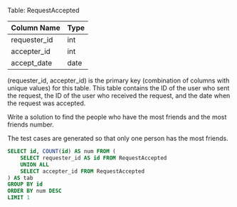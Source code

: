 Table: RequestAccepted

| Column Name    | Type    |
|----------------|---------|
| requester_id   | int     |
| accepter_id    | int     |
| accept_date    | date    |

(requester_id, accepter_id) is the primary key (combination of columns with unique values) for this table.
This table contains the ID of the user who sent the request, the ID of the user who received the request, and the date when the request was accepted.
 

Write a solution to find the people who have the most friends and the most friends number.

The test cases are generated so that only one person has the most friends.

```sql
SELECT id, COUNT(id) AS num FROM (
    SELECT requester_id AS id FROM RequestAccepted
    UNION ALL 
    SELECT accepter_id FROM RequestAccepted
) AS tab
GROUP BY id
ORDER BY num DESC
LIMIT 1
```